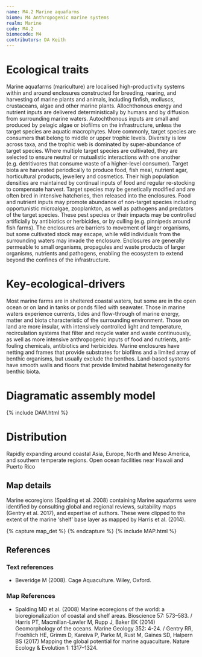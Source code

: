 ```yaml
---
name: M4.2 Marine aquafarms
biome: M4 Anthropogenic marine systems
realm: Marine
code: M4.2
biomecode: M4
contributors: DA Keith
---
```


# Ecological traits

Marine aquafarms (mariculture) are localised high-productivity systems within and around enclosures constructed for breeding, rearing, and harvesting of marine plants and animals, including finfish, molluscs, crustaceans, algae and other marine plants. Allochthonous energy and nutrient inputs are delivered deterministically by humans and by diffusion from surrounding marine waters. Autochthonous inputs are small and produced by pelagic algae or biofilms on the infrastructure, unless the target species are aquatic macrophytes. More commonly, target species are consumers that belong to middle or upper trophic levels. Diversity is low across taxa, and the trophic web is dominated by super-abundance of target species. Where multiple target species are cultivated, they are selected to ensure neutral or mutualistic interactions with one another (e.g. detritivores that consume waste of a higher-level consumer). Target biota are harvested periodically to produce food, fish meal, nutrient agar, horticultural products, jewellery and cosmetics.  Their high population densities are maintained by continual inputs of food and regular re-stocking to compensate harvest. Target species may be genetically modified and are often bred in intensive hatcheries, then released into the enclosures. Food and nutrient inputs may promote abundance of non-target species including opportunistic microalgae, zooplankton, as well as pathogens and predators of the target species. These pest species or their impacts may be controlled artificially by antibiotics or herbicides, or by culling (e.g. pinnipeds around fish farms). The enclosures are barriers to movement of larger organisms, but some cultivated stock may escape, while wild individuals from the surrounding waters may invade the enclosure. Enclosures are generally permeable to small organisms, propagules and waste products of larger organisms, nutrients and pathogens, enabling the ecosystem to extend beyond the confines of the infrastructure.

# Key-ecological-drivers

Most marine farms are in sheltered coastal waters, but some are in the open ocean or on land in tanks or ponds filled with seawater. Those in marine waters experience currents, tides and flow-through of marine energy, matter and biota characteristic of the surrounding environment. Those on land are more insular, with intensively controlled light and temperature, recirculation systems that filter and recycle water and waste continuously, as well as more intensive anthropogenic inputs of food and nutrients, anti-fouling chemicals, antibiotics and herbicides. Marine enclosures have netting and frames that provide substrates for biofilms and a limited array of benthic organisms, but usually exclude the benthos. Land-based systems have smooth walls and floors that provide limited habitat heterogeneity for benthic biota.

# Diagramatic assembly model

{% include DAM.html %}

# Distribution

Rapidly expanding around coastal Asia, Europe, North and Meso America, and southern temperate regions. Open ocean facilities near Hawaii and Puerto Rico

## Map details

Marine ecoregions (Spalding et al. 2008) containing Marine aquafarms were identified by consulting global and regional reviews, suitability maps (Gentry et al. 2017), and expertise of authors. These were clipped to the extent of the marine ‘shelf’ base layer as mapped by Harris et al. (2014).

{% capture map_det %}  {% endcapture %}
{% include MAP.html %}

## References
### Text references
* Beveridge M (2008). Cage Aquaculture. Wiley, Oxford.
### Map References
* Spalding MD et al. (2008) Marine ecoregions of the world: a bioregionalization of coastal and shelf areas. Bioscience 57: 573–583. / Harris PT, Macmillan-Lawler M, Rupp J, Baker EK (2014) Geomorphology of the oceans. Marine Geology 352: 4-24. / Gentry RR, Froehlich HE, Grimm D, Kareiva P, Parke M, Rust M, Gaines SD, Halpern BS (2017) Mapping the global potential for marine aquaculture. Nature Ecology & Evolution 1: 1317–1324.
